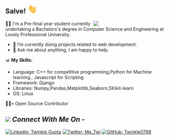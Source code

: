 ## Salve! <img src="https://github.com/ABSphreak/ABSphreak/blob/master/gifs/Hi.gif" width="30px">

<!--
**Twinkle0799/Twinkle0799** is a ✨ _special_ ✨ repository because its `README.md` (this file) appears on your GitHub profile.
-- Here are some ideas to get you started:

- 🔭 I’m currently working on ...
- 🌱 I’m currently learning ...
- 👯 I’m looking to collaborate on ...
- 🤔 I’m looking for help with ...
- 💬 Ask me about ...
- 📫 How to reach me: ...
- 😄 Pronouns: ...
- ⚡ Fun fact: ...
-->
<img align='right' src="https://media.giphy.com/media/ieyl9zmCjO4b4t6qoY/giphy.gif" width="230">


👩‍🎓 I'm a Pre-final year student currently undertaking a Bachelors's degree in Computer Science and Engineering at Lovely Professional University.
- 🌱 I’m currently doing projects related to web development.
- 💬 Ask me about anything, I am happy to help.

📊 **My Skills:**
- Language: C++ for competitive programming,Python for Machine learning , Javascript for Scripting
- Framework: Django
- Libraries: Numpy,Pandas,Matplotlib,Seaborn,SKikit-learn
- OS: Linux



👩‍💻• Open Source Contributor
<!--<h3 align="center">✨ My Coding Profiles ✨</h3>-->



## <img src="https://media.giphy.com/media/LnQjpWaON8nhr21vNW/giphy.gif" width="60"><em><b> Connect With Me On -</b></em>

 [![Linkedin: Twinkle Gupta](https://img.shields.io/badge/-Twinkle-blue?style=flat-square&logo=Linkedin&logoColor=white&link=https://www.linkedin.com/in/twinkle132/)](https://www.linkedin.com/in/twinkle132/)
 [![Twitter: Me_Twi](https://img.shields.io/twitter/follow/Me_Twi?style=social)](https://twitter.com/Twinkletwiligh3)
[![GitHub: Twinkle0799](https://img.shields.io/github/followers/Twinkle?label=follow&style=social)](https://github.com/Twinkle0799)





